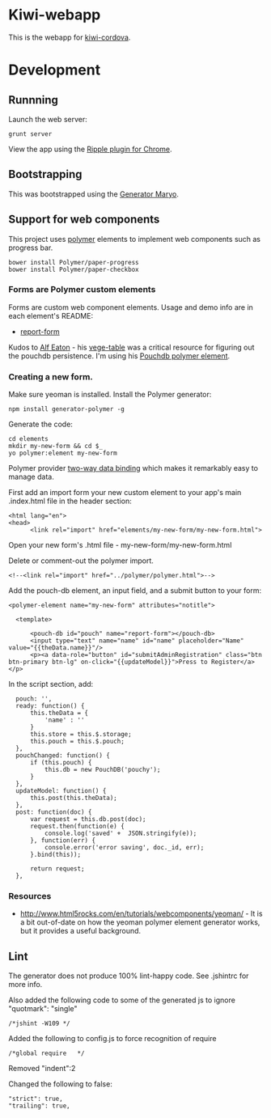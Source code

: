# Kiwi-webapp

This is the webapp for [kiwi-cordova](https://github.com/chrisekelley/kiwi-cordova).

# Development

## Runnning

Launch the web server:

    grunt server

View the app using the [Ripple plugin for Chrome](https://chrome.google.com/webstore/detail/ripple-emulator-beta/geelfhphabnejjhdalkjhgipohgpdnoc?hl=en).

## Bootstrapping

This was bootstrapped using the [Generator Maryo](https://github.com/simonblee/generator-maryo).

## Support for web components

This project uses [polymer](http://www.polymer-project.org/) elements to implement web components such as progress bar.

    bower install Polymer/paper-progress
    bower install Polymer/paper-checkbox
    
### Forms are Polymer custom elements

Forms are custom web component elements. Usage and demo info are in each element's README:
 - [report-form](https://github.com/chrisekelley/kiwi-webapp/tree/master/app/elements/report-form) 
 
Kudos to [Alf Eaton](https://github.com/hubgit) - his [vege-table](https://github.com/hubgit/vege-table) was a critical 
resource for figuring out the pouchdb persistence. I'm using his [Pouchdb polymer element](https://github.com/hubgit/pouch-db).

### Creating a new form.

Make sure yeoman is installed. 
Install the Polymer generator:

    npm install generator-polymer -g
    
Generate the code:

    cd elements
    mkdir my-new-form && cd $_
    yo polymer:element my-new-form
    
Polymer provider [two-way data binding](http://www.polymer-project.org/docs/polymer/databinding.html) which makes it 
remarkably easy to manage data.

First add an import form your new custom element to your app's main .index.html file in the header section:

    <html lang="en">
    <head>
          <link rel="import" href="elements/my-new-form/my-new-form.html">

Open your new form's .html file - my-new-form/my-new-form.html

Delete or comment-out the polymer import.

    <!--<link rel="import" href="../polymer/polymer.html">-->

Add the pouch-db element, an input field, and a submit button to your form:

    <polymer-element name="my-new-form" attributes="notitle">
    
      <template>

          <pouch-db id="pouch" name="report-form"></pouch-db>
          <input type="text" name="name" id="name" placeholder="Name" value="{{theData.name}}"/>
          <p><a data-role="button" id="submitAdminRegistration" class="btn btn-primary btn-lg" on-click="{{updateModel}}">Press to Register</a></p>
          
In the script section, add:

      pouch: '',
      ready: function() {
          this.theData = {
              'name' : ''
          }
          this.store = this.$.storage;
          this.pouch = this.$.pouch;
      },
      pouchChanged: function() {
          if (this.pouch) {
              this.db = new PouchDB('pouchy');
          }
      },
      updateModel: function() {
          this.post(this.theData);
      },
      post: function(doc) {
          var request = this.db.post(doc);
          request.then(function(e) {
              console.log('saved' +  JSON.stringify(e));
          }, function(err) {
              console.error('error saving', doc._id, err);
          }.bind(this));

          return request;
      },
  
### Resources

- http://www.html5rocks.com/en/tutorials/webcomponents/yeoman/ - It is a bit out-of-date on how the yeoman polymer element 
generator works, but it provides a useful background.
  
    
## Lint

The generator does not produce 100% lint-happy code. See .jshintrc for more info. 

Also added the following code to some of the generated js to ignore "quotmark": "single"

    /*jshint -W109 */ 
    
Added the following to config.js to force recognition of require

    /*global require   */

Removed "indent":2

Changed the following to false:

    "strict": true,
    "trailing": true,




